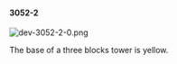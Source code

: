 #### 3052-2
![dev-3052-2-0.png](https://github.com/lil-lab/nlvr/raw/master/nlvr/dev/images/3/dev-3052-2-0.png "dev-3052-2-0.png")

The base of a three blocks tower is yellow.